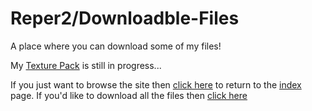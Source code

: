 # Reper2/Downloadble-Files
A place where you can download some of my files!

My [Texture Pack](https://github.com/Reper2/Downloadable-Files/tree/master/Texture%20Pack) is still in progress...

If you just want to browse the site then [click here](https://reper2.github.io/Downloadable-Files) to return to the [index](https://reper2.github.io/Downloadable-Files/index.md) page.
If you'd like to download all the files then [click here](https://github.com/Reper2/Downloadable-Files/releases)
